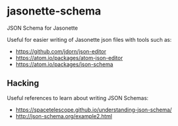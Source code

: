 # jasonette-schema

JSON Schema for Jasonette

Useful for easier writing of Jasonette json files with tools such as:
* https://github.com/jdorn/json-editor
* https://atom.io/packages/atom-json-editor
* https://atom.io/packages/json-schema


## Hacking

Useful references to learn about writing JSON Schemas:
* https://spacetelescope.github.io/understanding-json-schema/
* http://json-schema.org/example2.html
